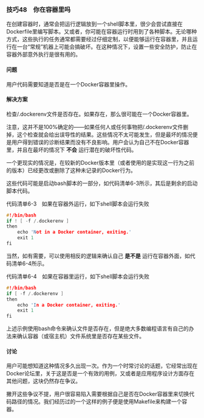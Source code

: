 ### 技巧48　你在容器里吗

在创建容器时，通常会把运行逻辑放到一个shell脚本里，很少会尝试直接在Dockerfile里编写脚本。又或者，你可能在容器运行时用到了各种脚本。无论哪种方式，这些执行的任务通常都需要经过仔细定制，以便能够运行在容器里，并且运行在一台“常规”机器上可能会搞破坏。在这种情况下，设置一些安全防护，防止在容器外部意外执行是很有用的。

#### 问题

用户代码需要知道是否是在一个Docker容器里操作。

#### 解决方案

检查/.dockerenv文件是否存在。如果存在，那么很可能在一个Docker容器里。

注意，这并不是100%确定的——如果任何人或任何事物把/.dockerenv文件删掉，这个检查就会给出误导性的结果。这些情况不太可能发生，但是最坏的情况便是用户得到错误的诊断结果而没有不良影响。用户会认为自己不在Docker容器里，并且在最坏的情况下 **不会** 运行潜在的破坏性代码。

一个更现实的情况是，在较新的Docker版本里（或者使用的是实现这一行为之前的版本）已经更改或删除了这种未记录的Docker行为。

这些代码可能是启动bash脚本的一部分，如代码清单6-3所示，其后是剩余的启动脚本代码。

代码清单6-3　如果在容器外运行，如下shell脚本会运行失败

```c
#!/bin/bash
if ! [ -f /.dockerenv ]
then
    echo 'Not in a Docker container, exiting.'
    exit 1
fi
```

当然，如有需要，可以使用相反的逻辑来确认自己 **是不是** 运行在容器外面，如代码清单6-4所示。

代码清单6-4　如果在容器里运行，如下shell脚本会运行失败

```c
#!/bin/bash
if [ -f /.dockerenv ]
then
    echo 'In a Docker container, exiting.'
    exit 1
fi
```

上述示例使用bash命令来确认文件是否存在，但是绝大多数编程语言有自己的办法来确认容器（或宿主机）文件系统里是否存在某些文件。

#### 讨论

用户可能想知道这种情况多久出现一次。作为一个时常讨论的话题，它经常出现在Docker论坛里，关于这是否是一个有效的用例，又或者是应用程序设计方面存在其他问题，这块仍然存在争议。

撇开这些争议不提，用户很容易陷入需要根据自己是否在Docker容器里来切换代码路径的情况。我们经历过的一个这样的例子便是使用Makefile来构建一个容器。

